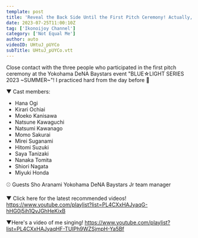 ```yaml
---
template: post
title: 'Reveal the Back Side Until the First Pitch Ceremony! Actually, We Practiced the Day Before ⚾'
date: 2023-07-25T11:00:10Z
tag: ['Ikonoijoy Channel']
category: ['Not Equal Me']
author: auto 
videoID: UHtuJ_pUYCo
subTitle: UHtuJ_pUYCo.vtt
---
```

Close contact with the three people who participated in the first pitch ceremony at the Yokohama DeNA Baystars event "BLUE☆LIGHT SERIES 2023 ~SUMMER~"!
I practiced hard from the day before 💎


▼ Cast members:

- Hana Ogi
- Kirari Ochiai
- Moeko Kanisawa
- Natsune Kawaguchi
- Natsumi Kawanago
- Momo Sakurai
- Mirei Suganami
- Hitomi Suzuki
- Saya Tanizaki
- Nanaka Tomita
- Shiori Nagata
- Miyuki Honda

⚾ Guests
Sho Aranami
Yokohama DeNA Baystars Jr team manager

▼ Click here for the latest recommended videos!
https://www.youtube.com/playlist?list=PL4CXxHAJyaqG-hHG0j5ih1QvJGhHeKixB

▼Here's a video of me singing!
https://www.youtube.com/playlist?list=PL4CXxHAJyaqHF-TUIPh9WZSjmpH-Ya5Bf
